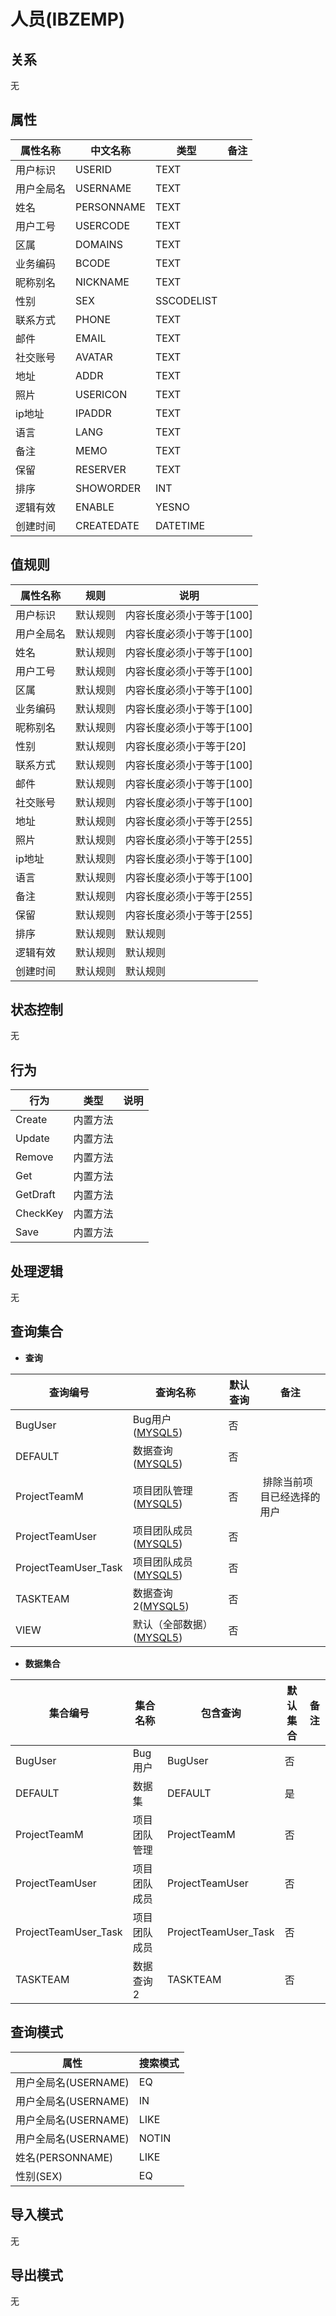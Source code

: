# 人员(IBZEMP)

  

## 关系
无

## 属性

| 属性名称        |    中文名称    | 类型     |  备注  |
| --------   |------------| -----   |  -------- | 
|用户标识|USERID|TEXT|&nbsp;|
|用户全局名|USERNAME|TEXT|&nbsp;|
|姓名|PERSONNAME|TEXT|&nbsp;|
|用户工号|USERCODE|TEXT|&nbsp;|
|区属|DOMAINS|TEXT|&nbsp;|
|业务编码|BCODE|TEXT|&nbsp;|
|昵称别名|NICKNAME|TEXT|&nbsp;|
|性别|SEX|SSCODELIST|&nbsp;|
|联系方式|PHONE|TEXT|&nbsp;|
|邮件|EMAIL|TEXT|&nbsp;|
|社交账号|AVATAR|TEXT|&nbsp;|
|地址|ADDR|TEXT|&nbsp;|
|照片|USERICON|TEXT|&nbsp;|
|ip地址|IPADDR|TEXT|&nbsp;|
|语言|LANG|TEXT|&nbsp;|
|备注|MEMO|TEXT|&nbsp;|
|保留|RESERVER|TEXT|&nbsp;|
|排序|SHOWORDER|INT|&nbsp;|
|逻辑有效|ENABLE|YESNO|&nbsp;|
|创建时间|CREATEDATE|DATETIME|&nbsp;|

## 值规则
| 属性名称    | 规则    |  说明  |
| --------   |------------| ----- | 
|用户标识|默认规则|内容长度必须小于等于[100]|
|用户全局名|默认规则|内容长度必须小于等于[100]|
|姓名|默认规则|内容长度必须小于等于[100]|
|用户工号|默认规则|内容长度必须小于等于[100]|
|区属|默认规则|内容长度必须小于等于[100]|
|业务编码|默认规则|内容长度必须小于等于[100]|
|昵称别名|默认规则|内容长度必须小于等于[100]|
|性别|默认规则|内容长度必须小于等于[20]|
|联系方式|默认规则|内容长度必须小于等于[100]|
|邮件|默认规则|内容长度必须小于等于[100]|
|社交账号|默认规则|内容长度必须小于等于[100]|
|地址|默认规则|内容长度必须小于等于[255]|
|照片|默认规则|内容长度必须小于等于[255]|
|ip地址|默认规则|内容长度必须小于等于[100]|
|语言|默认规则|内容长度必须小于等于[100]|
|备注|默认规则|内容长度必须小于等于[255]|
|保留|默认规则|内容长度必须小于等于[255]|
|排序|默认规则|默认规则|
|逻辑有效|默认规则|默认规则|
|创建时间|默认规则|默认规则|

## 状态控制

无


## 行为
| 行为    | 类型    |  说明  |
| --------   |------------| ----- | 
|Create|内置方法|&nbsp;|
|Update|内置方法|&nbsp;|
|Remove|内置方法|&nbsp;|
|Get|内置方法|&nbsp;|
|GetDraft|内置方法|&nbsp;|
|CheckKey|内置方法|&nbsp;|
|Save|内置方法|&nbsp;|

## 处理逻辑
无

## 查询集合

* **查询**

| 查询编号 | 查询名称       | 默认查询 |   备注|
| --------  | --------   | --------   | ----- |
|BugUser|Bug用户([MYSQL5](../../appendix/query_MYSQL5.md#SysEmployee_BugUser))|否|&nbsp;|
|DEFAULT|数据查询([MYSQL5](../../appendix/query_MYSQL5.md#SysEmployee_Default))|否|&nbsp;|
|ProjectTeamM|项目团队管理([MYSQL5](../../appendix/query_MYSQL5.md#SysEmployee_ProjectTeamM))|否|&nbsp;排除当前项目已经选择的用户|
|ProjectTeamUser|项目团队成员([MYSQL5](../../appendix/query_MYSQL5.md#SysEmployee_ProjectTeamUser))|否|&nbsp;|
|ProjectTeamUser_Task|项目团队成员([MYSQL5](../../appendix/query_MYSQL5.md#SysEmployee_ProjectTeamUser_Task))|否|&nbsp;|
|TASKTEAM|数据查询2([MYSQL5](../../appendix/query_MYSQL5.md#SysEmployee_TaskTeam))|否|&nbsp;|
|VIEW|默认（全部数据）([MYSQL5](../../appendix/query_MYSQL5.md#SysEmployee_View))|否|&nbsp;|

* **数据集合**

| 集合编号 | 集合名称   |  包含查询  | 默认集合 |   备注|
| --------  | --------   | -------- | --------   | ----- |
|BugUser|Bug用户|BugUser|否|&nbsp;|
|DEFAULT|数据集|DEFAULT|是|&nbsp;|
|ProjectTeamM|项目团队管理|ProjectTeamM|否|&nbsp;|
|ProjectTeamUser|项目团队成员|ProjectTeamUser|否|&nbsp;|
|ProjectTeamUser_Task|项目团队成员|ProjectTeamUser_Task|否|&nbsp;|
|TASKTEAM|数据查询2|TASKTEAM|否|&nbsp;|

## 查询模式
| 属性      |    搜索模式     |
| --------   |------------|
|用户全局名(USERNAME)|EQ|
|用户全局名(USERNAME)|IN|
|用户全局名(USERNAME)|LIKE|
|用户全局名(USERNAME)|NOTIN|
|姓名(PERSONNAME)|LIKE|
|性别(SEX)|EQ|

## 导入模式
无


## 导出模式
无
